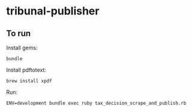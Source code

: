 # tribunal-publisher

## To run

Install gems:

    bundle

Install pdftotext:

    brew install xpdf

Run:

    ENV=development bundle exec ruby tax_decision_scrape_and_publish.rb